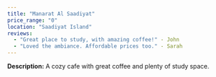 ```yaml
---
title: "Manarat Al Saadiyat"
price_range: "0"
location: "Saadiyat Island"
reviews:
  - "Great place to study, with amazing coffee!" - John
  - "Loved the ambiance. Affordable prices too." - Sarah
---
```


**Description:** A cozy cafe with great coffee and plenty of study space.
